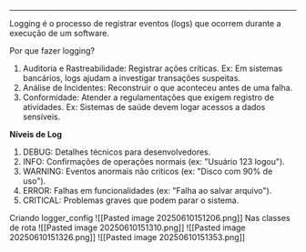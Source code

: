 
---
Logging é o processo de registrar eventos (logs) que ocorrem durante a execução de um software. 
  
Por que fazer logging?
1. Auditoria e Rastreabilidade: Registrar ações críticas. Ex: Em sistemas bancários, logs ajudam a investigar transações suspeitas.
2. Análise de Incidentes: Reconstruir o que aconteceu antes de uma falha.
3. Conformidade: Atender a regulamentações que exigem registro de atividades. Ex: Sistemas de saúde devem logar acessos a dados sensíveis.

**Níveis de Log** 
1. DEBUG: Detalhes técnicos para desenvolvedores.
2. INFO: Confirmações de operações normais (ex: "Usuário 123 logou").
3. WARNING: Eventos anormais não críticos (ex: "Disco com 90% de uso").
4. ERROR: Falhas em funcionalidades (ex: "Falha ao salvar arquivo").
5. CRITICAL: Problemas graves que podem parar o sistema.

Criando logger_config
![[Pasted image 20250610151206.png]]
Nas classes de rota
![[Pasted image 20250610151310.png]]
![[Pasted image 20250610151326.png]]
![[Pasted image 20250610151353.png]]
